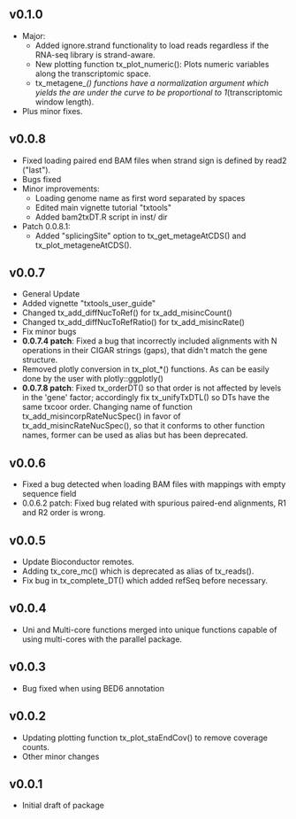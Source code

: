 ## v0.1.0

* Major: 
    * Added ignore.strand functionality to load reads regardless if the RNA-seq 
    library is strand-aware.
    * New plotting function tx_plot_numeric(): Plots numeric variables along
    the transcriptomic space.
    * tx_metagene_*() functions have a normalization argument which yields the
    are under the curve to be proportional to 1*(transcriptomic window length).
* Plus minor fixes.

## v0.0.8

* Fixed loading paired end BAM files when strand sign is defined by read2 
("last").
* Bugs fixed
* Minor improvements:
    * Loading genome name as first word separated by spaces
    * Edited main vignette tutorial "txtools"
    * Added bam2txDT.R script in inst/ dir
* Patch 0.0.8.1:
    * Added "splicingSite" option to tx_get_metageAtCDS() and 
    tx_plot_metageneAtCDS().

## v0.0.7

* General Update
* Added vignette "txtools_user_guide"
* Changed tx_add_diffNucToRef() for tx_add_misincCount()
* Changed tx_add_diffNucToRefRatio() for tx_add_misincRate()
* Fix minor bugs
* **0.0.7.4 patch**: Fixed a bug that incorrectly included alignments with N 
operations in their CIGAR strings (gaps), that didn't match the gene structure.
* Removed plotly conversion in tx_plot_*() functions. As can be easily done by
the user with plotly::ggplotly()
* **0.0.7.8 patch**: Fixed tx_orderDT() so that order is not affected by levels 
in the 'gene' factor; accordingly fix tx_unifyTxDTL() so DTs have the same 
txcoor order. Changing name of function tx_add_misincorpRateNucSpec()
in favor of tx_add_misincRateNucSpec(), so that it conforms to other function 
names, former can be used as alias but has been deprecated.

## v0.0.6

* Fixed a bug detected when loading BAM files with mappings with empty 
sequence field
* 0.0.6.2 patch: Fixed bug related with spurious paired-end alignments, R1 and
R2 order is wrong.

## v0.0.5

* Update Bioconductor remotes.
* Adding tx_core_mc() which is deprecated as alias of tx_reads().
* Fix bug in tx_complete_DT() which added refSeq before necessary.

## v0.0.4

* Uni and Multi-core functions merged into unique functions 
capable of using multi-cores with the parallel package.

## v0.0.3

* Bug fixed when using BED6 annotation

## v0.0.2

* Updating plotting function tx_plot_staEndCov() to remove 
coverage counts.
* Other minor changes

## v0.0.1 

* Initial draft of package
